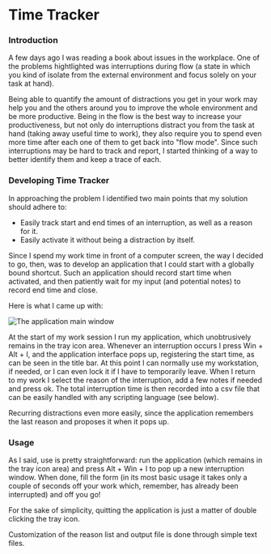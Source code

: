 # Time Tracker

### Introduction
A few days ago I was reading a book about issues in the workplace. One of the problems hightlighted was interruptions during flow (a state in which you kind of isolate from the external environment and focus solely on your task at hand).

Being able to quantify the amount of distractions you get in your work may help you and the others around you to improve the whole environment and be more productive. Being in the flow is the best way to increase your productiveness, but not only do interruptions distract you from the task at hand (taking away useful time to work), they also require you to spend even more time after each one of them to get back into "flow mode". Since such interruptions may be hard to track and report, I started thinking of a way to better identify them and keep a trace of each.

### Developing Time Tracker
In approaching the problem I identified two main points that my solution should adhere to:
* Easily track start and end times of an interruption, as well as a reason for it.
* Easily activate it without being a distraction by itself.

Since I spend my work time in front of a computer screen, the way I decided to go, then, was to develop an application that I could start with a globally bound shortcut. Such an application should record start time when activated, and then patiently wait for my input (and potential notes) to record end time and close.

Here is what I came up with:

![The application main window](https://cibboy.github.io/TimeTracker/app.png)

At the start of my work session I run my application, which unobtrusively remains in the tray icon area. Whenever an interruption occurs I press Win + Alt + I, and the application interface pops up, registering the start time, as can be seen in the title bar. At this point I can normally use my workstation, if needed, or I can even lock it if I have to temporarily leave. When I return to my work I select the reason of the interruption, add a few notes if needed and press ok. The total interruption time is then recorded into a csv file that can be easily handled with any scripting language (see below).

Recurring distractions even more easily, since the application remembers the last reason and proposes it when it pops up.

### Usage
As I said, use is pretty straightforward: run the application (which remains in the tray icon area) and press Alt + Win + I to pop up a new interruption window. When done, fill the form (in its most basic usage it takes only a couple of seconds off your work which, remember, has already been interrupted) and off you go!

For the sake of simplicity, quitting the application is just a matter of double clicking the tray icon.

Customization of the reason list and output file is done through simple text files.
